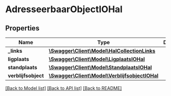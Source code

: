 # AdresseerbaarObjectIOHal

## Properties
Name | Type | Description | Notes
------------ | ------------- | ------------- | -------------
**_links** | [**\Swagger\Client\Model\HalCollectionLinks**](HalCollectionLinks.md) |  | [optional] 
**ligplaats** | [**\Swagger\Client\Model\LigplaatsIOHal**](LigplaatsIOHal.md) |  | [optional] 
**standplaats** | [**\Swagger\Client\Model\StandplaatsIOHal**](StandplaatsIOHal.md) |  | [optional] 
**verblijfsobject** | [**\Swagger\Client\Model\VerblijfsobjectIOHal**](VerblijfsobjectIOHal.md) |  | [optional] 

[[Back to Model list]](../../README.md#documentation-for-models) [[Back to API list]](../../README.md#documentation-for-api-endpoints) [[Back to README]](../../README.md)

